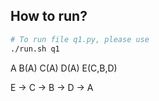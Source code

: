 ## How to run?
```bash
# To run file q1.py, please use
./run.sh q1
```

A
B(A)
C(A)
D(A)
E(C,B,D)

E -> C -> B -> D -> A